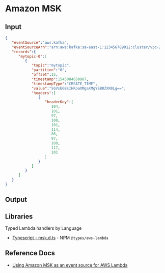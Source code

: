 # Amazon MSK

## Input

```json
{
   "eventSource":"aws:kafka",
   "eventSourceArn":"arn:aws:kafka:sa-east-1:123456789012:cluster/vpc-2priv-2pub/751d2973-a626-431c-9d4e-d7975eb44dd7-2",
   "records":{
      "mytopic-0":[
         {
            "topic":"mytopic",
            "partition":"0",
            "offset":15,
            "timestamp":1545084650987,
            "timestampType":"CREATE_TIME",
            "value":"SGVsbG8sIHRoaXMgaXMgYSB0ZXN0Lg==",
            "headers":[
               {
                  "headerKey":[
                     104,
                     101,
                     97,
                     100,
                     101,
                     114,
                     86,
                     97,
                     108,
                     117,
                     101
                  ]
               }
            ]
         }
      ]
   }
}
```

## Output

## Libraries

Typed Lambda handlers by Language

- [Typescript - msk.d.ts](https://github.com/DefinitelyTyped/DefinitelyTyped/blob/master/types/aws-lambda/trigger/msk.d.ts) - NPM `@types/aws-lambda`

## Reference Docs

- [Using Amazon MSK as an event source for AWS Lambda](https://aws.amazon.com/blogs/compute/using-amazon-msk-as-an-event-source-for-aws-lambda/)
